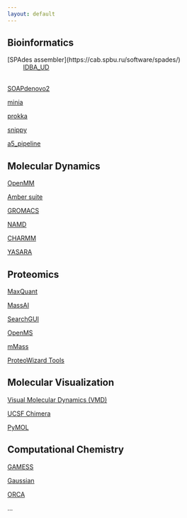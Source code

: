 ```yaml
---
layout: default
---
```



<style>
.tooltip {
  position: absolute;
  display: inline-block;
}

.tooltip .tooltiptext {
  visibility: hidden;
  width: 800px;
  background-color: black;
  color: #fff;
  text-align: center;
  padding: 5px;
  border-radius: 6px;
  top: 15px;
  left: 180%;
  
  position: absolute;
  z-index: 1;
}

.tooltip:hover .tooltiptext {
  visibility: visible;
}
}
</style>

## Bioinformatics

<div class="tooltip" markdown="1">
[SPAdes assembler](https://cab.spbu.ru/software/spades/)
<span class="tooltiptext"> Arguably one of the most used de novo genome assemblers, easy to use, consistent results, relatively fast. Does read trimming and filtering.<br><br> spades.py -1 R1.fastq.tar.gz -2 R2.fastq.tar.fz -t 16 \--isolate -o results
</span>
</div>
<br>

<div class="tooltip" markdown="1">
&nbsp;&nbsp;&nbsp;&nbsp;&nbsp;&nbsp;&nbsp;&nbsp;&nbsp;<a href="https://github.com/loneknightpy/idba">IDBA_UD</a>
<span class="tooltiptext"> This is not done yet.
</span>
</div>
<br>
<br>

[SOAPdenovo2](https://github.com/aquaskyline/SOAPdenovo2)

[minia](https://github.com/GATB/minia)

[prokka](https://github.com/tseemann/prokka)

[snippy](https://github.com/tseemann/snippy)

[a5_pipeline](https://sourceforge.net/projects/ngopt/files/)

## Molecular Dynamics

[OpenMM](http://openmm.org/)

[Amber suite](https://ambermd.org/)

[GROMACS](http://www.gromacs.org/)

[NAMD](https://www.ks.uiuc.edu/Research/namd/)

[CHARMM](https://www.charmm.org/)

[YASARA](http://www.yasara.org/index.html)


## Proteomics

[MaxQuant](https://www.maxquant.org/)

[MassAI](http://www.massai.dk/)

[SearchGUI](https://compomics.github.io/projects/searchgui)

[OpenMS](https://www.openms.de/)

[mMass](http://www.mmass.org/)

[ProteoWizard Tools](http://proteowizard.sourceforge.net/tools.shtml)

## Molecular Visualization

[Visual Molecular Dynamics (VMD)](https://www.ks.uiuc.edu/Research/vmd/)

[UCSF Chimera](https://www.cgl.ucsf.edu/chimera/)

[PyMOL](https://pymol.org/2/)

## Computational Chemistry

[GAMESS](https://www.msg.chem.iastate.edu/gamess/)

[Gaussian](https://gaussian.com/)

[ORCA](https://orcaforum.kofo.mpg.de/app.php/portal)


...


